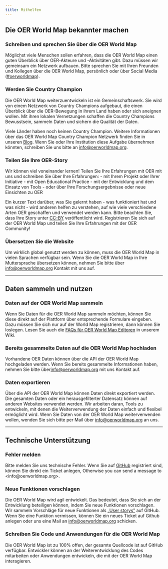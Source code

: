 ```yaml
---
title: Mithelfen
---
```

## Die OER World Map bekannter machen

### Schreiben und sprechen Sie über die OER World Map

Möglichst viele Menschen sollen erfahren, dass die OER World Map einen guten Überblick über OER-Akteure und -Aktivitäten gibt. Dazu müssen wir gemeinsam ein Netzwerk aufbauen. Bitte sprechen Sie mit Ihren Freunden und Kollegen über die OER World Map, persönlich oder über Social Media ([#oerworldmap](https://twitter.com/hashtag/oerworldmap)).

### Werden Sie Country Champion

Die OER World Map weiterzuentwickeln ist ein Gemeinschaftswerk. Sie wird von einem Netzwerk von Country Champions aufgebaut, die einen Überblick über die OER-Bewegung in ihrem Land haben oder sich aneignen wollen. Mit ihren lokalen Vernetzungen schaffen die Country Champions Bewusstsein, sammeln Daten und sichern die Qualität der Daten.

Viele Länder haben noch keinen Country Champion. Weitere Informationen über das OER World Map Country Champion Netzwerk finden Sie in unseren [Blog](https://oerworldmap.wordpress.com/2015/09/19/how-to-become-part-of-the-oer-world-map-country-champion-network/). Wenn Sie oder Ihre Institution diese Aufgabe übernehmen könnten, schreiben Sie uns bitte an [info@oerworldmap.org](mailto:in&#102;o&#64;oerw&#111;&#114;ldma&#112;&#46;org).

### Teilen Sie Ihre OER-Story

Wir können viel voneinander lernen! Teilen Sie Ihre Erfahrungen mit OER mit uns und schreiben Sie über Ihre Erfahrungen: - mit Ihrem Projekt oder Ihrer Initiative - mit Open Educational Practice - mit der Entwicklung und dem Einsatz von Tools - oder über Ihre Forschungsergebnisse oder neue Einsichten zu OER

Ein kurzer Text darüber, was Sie gelernt haben - was funktioniert hat und was nicht - wird anderen helfen zu verstehen, auf wie viele verschiedene Arten OER geschaffen und verwendet werden kann. Bitte beachten Sie, dass Ihre Story unter [CC-BY](https://creativecommons.org/licenses/by/4.0/) veröffentlicht wird. Registrieren Sie sich auf der OER World Map und teilen Sie Ihre Erfahrungen mit der OER Community!

### Übersetzen Sie die Website

Um wirklich global genutzt werden zu können, muss die OER World Map in vielen Sprachen verfügbar sein. Wenn Sie die OER World Map in Ihre Muttersprache übersetzen können, nehmen Sie bitte über [info@oerworldmap.org](mailto:in&#102;o&#64;oerw&#111;&#114;ldma&#112;&#46;org) Kontakt mit uns auf.

* * *

## Daten sammeln und nutzen

### Daten auf der OER World Map sammeln

Wenn Sie Daten für die OER World Map sammeln möchten, können Sie diese direkt auf der Plattform über entsprechende Formulare eingeben. Dazu müssen Sie sich nur auf der World Map registrieren, dann können Sie loslegen. Lesen Sie auch die [FAQs für OER World Map Editoren](https://github.com/hbz/oerworldmap/wiki/FAQs-for-OER-World-Map-editors) in unserem Wiki.

### Bereits gesammelte Daten auf die OER World Map hochladen

Vorhandene OER Daten können über die API der OER World Map hochgeladen werden. Wenn Sie bereits gesammelte Informationen haben, nehmen Sie bitte über[info@oerworldmap.org](mailto:in&#102;o&#64;oerw&#111;&#114;ldma&#112;&#46;org) mit uns Kontakt auf.

### Daten exportieren

Über die API der OER World Map können Daten direkt exportiert werden. Die gesamten Daten oder ein herausgefilterter Datensatz können auf anderen Websites verwendet werden. Wir arbeiten daran, Tools zu entwickeln, mit denen die Weiterverwendung der Daten einfach und flexibel ermöglicht wird. Wenn Sie Daten von der OER World Map weiterverwenden wollen, wenden Sie sich bitte per Mail über [info@oerworldmap.org](mailto:in&#102;o&#64;oerw&#111;&#114;ldma&#112;&#46;org) an uns.

* * *

## Technische Unterstützung

### Fehler melden

Bitte melden Sie uns technische Fehler. Wenn Sie auf [GitHub](https://github.com/hbz/oerworldmap) registriert sind, können Sie direkt ein Ticket anlegen, Otherwise you can send a message to <in&#102;o&#64;oerw&#111;&#114;ldma&#112;&#46;org>.

### Neue Funktionen vorschlagen

Die OER World Map wird agil entwickelt. Das bedeutet, dass Sie sich an der Entwicklung beteiligen können, indem Sie neue Funktionen vorschlagen. Wir sammeln Vorschläge für neue Funktionen als [„User storys”](https://github.com/hbz/oerworldmap/labels/story) auf GitHub. Wenn Sie eine Funktion vermissen, können Sie ein neues Ticket auf Github anlegen oder uns eine Mail an [info@oerworldmap.org](mailto:in&#102;o&#64;oerw&#111;&#114;ldma&#112;&#46;org) schicken.

### Schreiben Sie Code und Anwendungen für die OER World Map

Die OER World Map ist zu 100% offen, der gesamte Quellcode ist auf GitHub verfügbar. Entwickler können an der Weiterentwicklung des Codes mitarbeiten oder Anwendungen entwickeln, die mit der OER World Map interagieren.